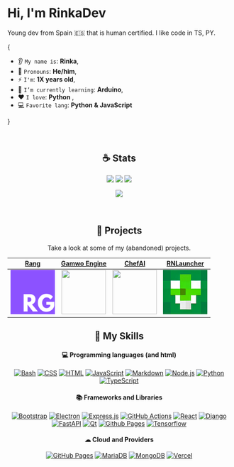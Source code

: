# Hi, I'm RinkaDev
Young dev from Spain 🇪🇸 that is human certified. I like code in TS, PY.

<!-- ![](https://img.shields.io/badge/JavaScript-F7DF1E.svg?style=for-the-badge&logo=JavaScript&logoColor=black)
![](https://img.shields.io/badge/Python-3776AB.svg?style=for-the-badge&logo=Python&logoColor=white)
<a href="https://twitter.com/RinkaDev"><img src="https://img.shields.io/badge/Twitter-1DA1F2.svg?style=for-the-badge&logo=Twitter&logoColor=white"></img></a>
<a href="https://www.instagram.com/rinkadeveloping/"><img src="https://img.shields.io/badge/Instagram-E4405F.svg?style=for-the-badge&logo=Instagram&logoColor=white"></img></a>
![](https://img.shields.io/badge/Visual%20Studio%20Code-007ACC.svg?style=for-the-badge&logo=Visual-Studio-Code&logoColor=white) -->

{  

* 👂 `My name is`: **Rinka**,
* 👩 `Pronouns`: **He/him**,
* ⚡ `I'm`: **1X years old**,
* 🌱 `I’m currently learning`: **Arduino**,
* ❤️ `I love`: **Python**  ,
* 💻 `Favorite lang`: **Python & JavaScript**  

}

<br/>

<h2 align="center">☕ Stats</h2>

<p align="center">
  <img height="50%" width="auto" src ="https://github-readme-stats.vercel.app/api?username=rinkagi&show_icons=true&count_private=true&theme=material-palenight&hide_border=true&hide=issues,contribs&bg_color=00000000">
  <img height="50%" width="auto" src ="https://github-readme-stats.vercel.app/api/top-langs/?username=rinkagi&layout=compact&hide_border=true&theme=material-palenight&bg_color=00000000&langs_count=6&hide=jupyter%20notebook,tex,css,php&exclude_repo=Pacman-AI">
  <img src ="https://github-readme-streak-stats.herokuapp.com?user=rinkagi&theme=material-palenight&hide_border=true&background=FFFFFF00">
</p>

<p align="center">
    <img src="https://github-profile-trophy.vercel.app/?username=rinkagi&theme=tokyonight"/>
</p>

<br/>

<h2 align="center">🚀 Projects</h2>
<p align="center">Take a look at some of my (abandoned) projects.</p>

<div align="center">

| <a href="https://github.com/RinkaGI/Rang">Rang</a> | <a href="https://github.com/RinkaGI/GamwoPython">Gamwo Engine</a> | <a href="https://github.com/RinkaGI/ChefAI">ChefAI</a> | <a href="https://github.com/RinkaGI/RNLauncher">RNLauncher</a>
| :---: | :---: | :---: | :---: |
| <img src="https://github.com/RinkaGI/Rang/raw/main/bin/assets/logo.png" width=100 height=100></img> | <img src="https://user-images.githubusercontent.com/77236422/236555112-c06f9c0f-3458-4644-bcd4-aa722ea2e1d7.png" width=100 height=100></img> | <img src="https://user-images.githubusercontent.com/77236422/236555578-3fb9f574-6ac8-4725-ad25-a1166f0d6225.png" width=100 height=100></img> | <img src="https://github.com/RinkaGI/RNLauncher/blob/main/logo.png?raw=true" width=100 height=100></img> |

</div>

<h2 align="center">🌱 My Skills</h2>

<h4 align="center">💻 Programming languages (and html)</h4>

<p align="center">
<a href="https://github.com/search?q=user%3ASammwyy1+language%3Abash"><img alt="Bash" src="https://img.shields.io/badge/Bash-121011.svg?logo=gnu-bash&logoColor=white"></a>
<a href="https://github.com/search?q=user%3ASammwyy1+language%3Acss"><img alt="CSS" src="https://img.shields.io/badge/CSS-1572B6.svg?logo=css3&logoColor=white"></a>
<a href="https://github.com/search?q=user%3ASammwyy1+language%3Ahtml"><img alt="HTML" src="https://img.shields.io/badge/HTML-E34F26.svg?logo=html5&logoColor=white"></a>
<a href="https://github.com/search?q=user%3ASammwyy1+language%3Ajavascript"><img alt="JavaScript" src="https://img.shields.io/badge/JavaScript-F7DF1E.svg?logo=javascript&logoColor=black"></a>
<a href="https://github.com/search?q=user%3ASammwyy1+language%3Amarkdown"><img alt="Markdown" src="https://img.shields.io/badge/Markdown-000000.svg?logo=markdown&logoColor=white"></a>
<a href="https://github.com/search?q=user%3ASammwyy1+language%3Ajavascript"><img alt="Node.js" src="https://img.shields.io/badge/Node.js-43853D.svg?logo=node.js&logoColor=white"></a>
<a href="https://github.com/search?q=user%3ASammwyy1+language%3Apython"><img alt="Python" src="https://img.shields.io/badge/Python-14354C.svg?logo=python&logoColor=white"></a>
<a href="https://github.com/search?q=user%3ASammwyy1+language%3AtypeScript"><img alt="TypeScript" src="https://img.shields.io/badge/TypeScript-007ACC.svg?logo=typescript&logoColor=white"></a>
</p>

<h4 align="center">📚 Frameworks and Libraries</h4>

<p align="center">
<a href="#"><img alt="Bootstrap" src="https://img.shields.io/badge/Bootstrap-7952B3.svg?logo=bootstrap&logoColor=white"></a>
<a href="#"><img alt="Electron" src="https://img.shields.io/badge/Electron-20232e.svg?logo=electron&logoColor=white"></a>
<a href="#"><img alt="Express.js" src="https://img.shields.io/badge/Express-404d59.svg?logo=express&logoColor=white"></a>
<a href="#"><img alt="GitHub Actions" src="https://img.shields.io/badge/GitHub%20Actions-2671E5.svg?logo=github%20actions&logoColor=white"></a>
<a href="#"><img alt="React" src="https://img.shields.io/badge/React-61DAFB.svg?logo=react&logoColor=black"></a>
<a href="#"><img alt="Django" src="https://img.shields.io/badge/django-%23092E20.svg?style=for-the-badge&logo=django&logoColor=white"></a>
<a href="#"><img alt="FastAPI" src="https://img.shields.io/badge/FastAPI-005571?style=for-the-badge&logo=fastapi"></a>
<a href="#"><img alt="Qt" src="https://img.shields.io/badge/Qt-%23217346.svg?style=for-the-badge&logo=Qt&logoColor=white"></a>
<a href="#"><img alt="Github Pages" src="https://img.shields.io/badge/github%20pages-121013?style=for-the-badge&logo=github&logoColor=white"></a>
<a href="#"><img alt="Tensorflow" src="https://img.shields.io/badge/TensorFlow-%23FF6F00.svg?style=for-the-badge&logo=TensorFlow&logoColor=white"></a>
</p>

<h4 align="center">☁ Cloud and Providers</h4>

<p align="center">
<a href="#"><img alt="GitHub Pages" src="https://img.shields.io/badge/GitHub%20Pages-327FC7.svg?logo=github&logoColor=white"></a>
<a href="#"><img alt="MariaDB" src="https://img.shields.io/badge/MariaDB-003545.svg?logo=mariadb&logoColor=white"></a>
<a href="#"><img alt="MongoDB" src="https://img.shields.io/badge/MongoDB-47A248.svg?logo=mongodb&logoColor=white"></a>
<a href="#"><img alt="Vercel" src="https://img.shields.io/badge/Vercel-000000.svg?logo=vercel&logoColor=white"></a>
</p>
<!-- ## Tools
<a href="https://github.com" target="_blank"> <img src="https://cdn.jsdelivr.net/gh/devicons/devicon/icons/github/github-original.svg" alt="github" width="40" height="40"/> </a> <a href="https://code.visualstudio.com/" target="_blank"> <img src="https://cdn.jsdelivr.net/gh/devicons/devicon/icons/vscode/vscode-original.svg" alt="vscode" width="40" height="40"/> </a> <a href="https://www.python.org/psf-landing/" target="_blank"> <img src="https://s3.dualstack.us-east-2.amazonaws.com/pythondotorg-assets/media/community/logos/python-logo-only.png" alt="Python" width="40" height="40"/> </a> <a href="https://nodejs.org/es" target="_blank"> <img src="https://upload.wikimedia.org/wikipedia/commons/thumb/9/99/Unofficial_JavaScript_logo_2.svg/768px-Unofficial_JavaScript_logo_2.svg.png?20141107110902" alt="JavaScript" width="40" height="40"/> </a>

## Stats
![Rinka's GitHub stats](https://github-readme-stats.vercel.app/api?username=rinkagi&show_icons=true&theme=tokyonight)

[![Top Langs](https://github-readme-stats.vercel.app/api/top-langs/?username=rinkagi&hide_progress=false&theme=tokyonight)](https://github.com/anuraghazra/github-readme-stats) -->
